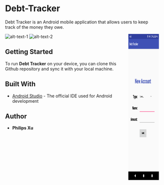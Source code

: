 # Debt-Tracker
Debt Tracker is an Android mobile application that allows users to keep track of the money they owe.

![alt-text-1]("https://github.com/Puepis/Debt-Tracker/blob/master/about_section.png") ![alt-text-2]("https://github.com/Puepis/Debt-Tracker/blob/master/account_page.png")
<img  align="right" width="100" height="480" src="https://github.com/Puepis/Debt-Tracker/blob/master/new_account_page.png">

## Getting Started
To run **Debt Tracker** on your device, you can clone this Github repository and sync it with your local machine. 


## Built With

* [Android Studio](https://developer.android.com/studio) - The official IDE used for Android development

## Author

* **Philips Xu**
